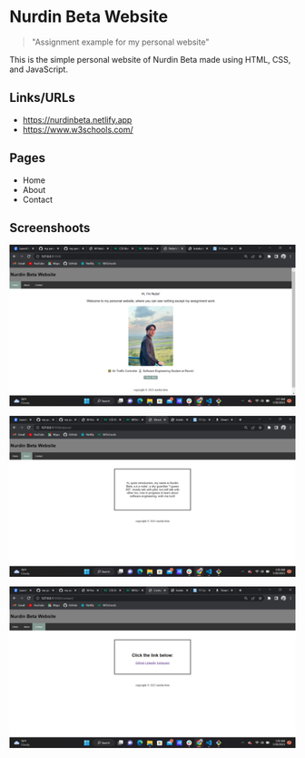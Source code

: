 # Nurdin Beta Website

> "Assignment example for my personal website"

This is the simple personal website of Nurdin Beta made using HTML, CSS, and JavaScript.

## Links/URLs

- https://nurdinbeta.netlify.app
- https://www.w3schools.com/

## Pages

- Home
- About
- Contact

## Screenshoots

![Screenshoot 1](assets/sc1.PNG)

![Screenshoot 2](assets/sc2.PNG)

![Screenshoot 3](assets/sc3.PNG)
